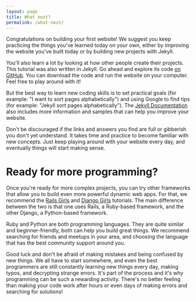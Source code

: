 ```yaml
---
layout: page
title: What next?
permalink: /what-next/
---
```


Congratulations on building your first website! We suggest you keep practicing the things you've learned today on your own, either by improving the website you've built today or by building new projects with Jekyll.

You'll also learn a lot by looking at how other people create their projects. This tutorial was also written in Jekyll. Go ahead and explore its code <a href="{{ site.repository }}" target="_blank">on GitHub</a>. You can download the code and run the website on your computer. Feel free to play around with it!

But the best way to learn new coding skills is to set practical goals (for example: "I want to sort pages alphabetically") and using Google to find tips (for example: "Jekyll sort pages alphabetically"). The <a href="http://jekyllrb.com/docs/home/" target="_blank">Jekyll Documentation</a> also includes more information and samples that can help you improve your website. 

Don't be discouraged if the links and answers you find are full or gibberish you don't yet understand. It takes time and practice to become familiar with new concepts. Just keep playing around with your website every day, and eventually things will start making sense.

# Ready for more programming?

Once you're ready for more complex projects, you can try other frameworks that allow you to build even more powerful dynamic web apps. For that, we recommend the <a href="http://guides.railsgirls.com/" target="_blank">Rails Girls</a> and <a href="http://tutorial.djangogirls.org/en/index.html" target="_blank">Django Girls</a> tutorials. The main difference between the two is that one uses Rails, a Ruby-based framework, and the other Django, a Python-based framework. 

Ruby and Python are both programming languages. They are quite similar and beginner-friendly, both can help you build great things. We recommend searching for friends and meetups in your area, and choosing the language that has the best community support around you.

Good luck and don't be afraid of making mistakes and being confused by new things. We all have to start somewhere, and even the best programmers are still constantly learning new things every day, making typos, and decrypting strange errors. It's part of the process and it's why programming can be such a rewarding activity. There's no better feeling than making your code work after hours or even days of making errors and searching for solutions!
